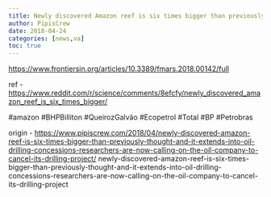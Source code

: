 ```yaml
---
title: Newly discovered Amazon reef is six times bigger than previously thought, and it extends into oil drilling concessions. Researchers are now calling on the oil company to cancel its drilling project
author: PipisCrew
date: 2018-04-24
categories: [news,va]
toc: true
---
```


https://www.frontiersin.org/articles/10.3389/fmars.2018.00142/full

ref - https://www.reddit.com/r/science/comments/8efcfy/newly_discovered_amazon_reef_is_six_times_bigger/

#amazon #BHPBilliton #QueirozGalvão #Ecopetrol #Total #BP #Petrobras

origin - https://www.pipiscrew.com/2018/04/newly-discovered-amazon-reef-is-six-times-bigger-than-previously-thought-and-it-extends-into-oil-drilling-concessions-researchers-are-now-calling-on-the-oil-company-to-cancel-its-drilling-project/ newly-discovered-amazon-reef-is-six-times-bigger-than-previously-thought-and-it-extends-into-oil-drilling-concessions-researchers-are-now-calling-on-the-oil-company-to-cancel-its-drilling-project